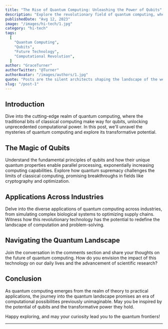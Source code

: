 ```yaml
---
title: "The Rise of Quantum Computing: Unleashing the Power of Qubits"
description: "Explore the revolutionary field of quantum computing, where qubits defy the limitations of classical computing, opening new frontiers in computation, encryption, and problem-solving."
publishedDate: "Avg 12, 2023"
image: "/images/hi-tech/1.jpg"
category: "hi-tech"
tags:
  [
    "Quantum Computing",
    "Qubits",
    "Future Technology",
    "Computational Revolution",
  ]
author: "GraceTurner"
authorTwitter: "@Turner"
authorAvatar: "/images/authors/1.jpg"
quote: "Posts are the silent architects shaping the landscape of the web."
slug: "/post-1"
---
```


## Introduction

Dive into the cutting-edge realm of quantum computing, where the traditional bits of classical computing make way for qubits, unlocking unprecedented computational power. In this post, we'll unravel the mysteries of quantum computing and explore its transformative potential.

## The Magic of Qubits

Understand the fundamental principles of qubits and how their unique quantum properties enable parallel processing, exponentially increasing computing capabilities. Explore how quantum supremacy challenges the limits of classical computing, promising breakthroughs in fields like cryptography and optimization.

## Applications Across Industries

Delve into the diverse applications of quantum computing across industries, from simulating complex biological systems to optimizing supply chains. Witness how this revolutionary technology has the potential to redefine the landscape of computation and problem-solving.

## Navigating the Quantum Landscape

Join the conversation in the comments section and share your thoughts on the future of quantum computing. How do you envision the impact of this technology on our daily lives and the advancement of scientific research?

## Conclusion

As quantum computing emerges from the realm of theory to practical applications, the journey into the quantum landscape promises an era of computational possibilities previously unimaginable. May you be inspired by the potential of qubits and the transformative power they hold.

Happy exploring, and may your curiosity lead you to the quantum frontiers!

---
